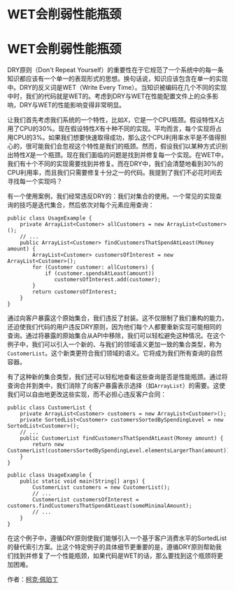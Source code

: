 # WET会削弱性能瓶颈

# WET会削弱性能瓶颈

DRY原则（Don't Repeat Yourself）的重要性在于它规范了一个系统中的每一条知识都应该有一个单一的表现形式的思想。换句话说，知识应该包含在单一的实现中。DRY的反义词是WET（Write Every Time）。当知识被编码在几个不同的实现中时，我们的代码就是WET的。考虑到DRY与WET在性能配置文件上的众多影响，DRY与WET的性能影响变得非常明显。

让我们首先考虑我们系统的一个特性，比如*X*，它是一个CPU瓶颈。假设特性*X*占用了CPU的30%。现在假设特性*X*有十种不同的实现。平均而言，每个实现将占用CPU的3%。如果我们想要快速取得成功，那么这个CPU利用率水平是不值得担心的，很可能我们会忽视这个特性是我们的瓶颈。然而，假设我们以某种方式识别出特性*X*是一个瓶颈。现在我们面临的问题是找到并修复每一个实现。在WET中，我们有十个不同的实现需要找到并修复。而在DRY中，我们会清楚地看到30%的CPU利用率，而且我们只需要修复十分之一的代码。我提到了我们不必花时间去寻找每一个实现吗？

有一个使用案例，我们经常违反DRY的：我们对集合的使用。一个常见的实现查询的技巧是迭代集合，然后依次对每个元素应用查询：

```
public class UsageExample {
    private ArrayList<Customer> allCustomers = new ArrayList<Customer>();
    // ...
    public ArrayList<Customer> findCustomersThatSpendAtLeast(Money amount) {
        ArrayList<Customer> customersOfInterest = new ArrayList<Customer>();
        for (Customer customer: allCustomers) {
            if (customer.spendsAtLeast(amount))
               customersOfInterest.add(customer);
        }
        return customersOfInterest;
    }
} 
```

通过向客户暴露这个原始集合，我们违反了封装。这不仅限制了我们重构的能力，还迫使我们代码的用户违反DRY原则，因为他们每个人都要重新实现可能相同的查询。通过将暴露的原始集合从API中移除，我们可以轻松避免这种情况。在这个例子中，我们可以引入一个新的、与我们的领域语义更加一致的集合类型，称为`CustomerList`。这个新类更符合我们领域的语义。它将成为我们所有查询的自然容器。

有了这种新的集合类型，我们还可以轻松地查看这些查询是否是性能瓶颈。通过将查询合并到类中，我们消除了向客户暴露表示选择（如`ArrayList`）的需要。这使我们可以自由地更改这些实现，而不必担心违反客户合同：

```
public class CustomerList {
    private ArrayList<Customer> customers = new ArrayList<Customer>();
    private SortedList<Customer> customersSortedBySpendingLevel = new SortedList<Customer>();
    // ...
    public CustomerList findCustomersThatSpendAtLeast(Money amount) {
        return new CustomerList(customersSortedBySpendingLevel.elementsLargerThan(amount));
    }
}

public class UsageExample {
    public static void main(String[] args) {
        CustomerList customers = new CustomerList();
        // ...
        CustomerList customersOfInterest = customers.findCustomersThatSpendAtLeast(someMinimalAmount);
        // ...
    }
} 
```

在这个例子中，遵循DRY原则使我们能够引入一个基于客户消费水平的SortedList的替代索引方案。比这个特定例子的具体细节更重要的是，遵循DRY原则帮助我们找到并修复了一个性能瓶颈，如果代码是WET的话，那么要找到这个瓶颈将更加困难。

作者：[柯克·佩珀丁](http://programmer.97things.oreilly.com/wiki/index.php/Kirk_Pepperdine)
